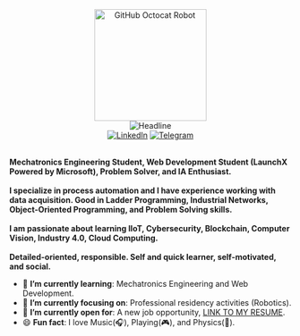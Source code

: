<div>
    <div align=center>
        <img src="https://www.pngkey.com/png/full/192-1923360_github-octocat-robot.png" alt="GitHub Octocat Robot" height="200">
    </div>
    <div align=center>
        <img src="https://readme-typing-svg.herokuapp.com?color=%236FDA44&size=32&center=true&vCenter=true&width=600&height=50&lines=Hi+there,+I'm+Luis+%F0%9F%91%8B;Mechatronics+Engineering+Student;Web+Development+Student(LaunchX);Problem+Solver;IA+Enthusiast" alt="Headline" />
    </div>
    <div align=center>
        <a href="https://www.linkedin.com/in/luis-hern%C3%A1ndez-vicente/"><img src="https://img.shields.io/badge/Linkedin-0077b5?style=flat&logo=linkedin" alt="LinkedIn" /></a>
        <a href="https://t.me/Luishervic"><img src="https://img.shields.io/badge/Telegram-0088cc?style=flat&logo=telegram" alt="Telegram" /></a>
    </div>
    <div align=left>
        <br>
        <p>
            <strong>
                Mechatronics Engineering Student, Web Development Student (LaunchX Powered by Microsoft), Problem Solver, and IA Enthusiast.<br><br>
                I specialize in process automation and I have experience working with data acquisition. Good in Ladder Programming, Industrial Networks, Object-Oriented Programming, and Problem Solving skills.<br><br>
                I am passionate about learning IIoT, Cybersecurity, Blockchain, Computer Vision, Industry 4.0, Cloud Computing.<br><br>
                Detailed-oriented, responsible. Self and quick learner, self-motivated, and social.
            </strong>
        </p>
        <ul>
            <li>🌱 <b>I’m currently learning</b>: Mechatronics Engineering and Web Development.</li>
            <li>🎯 <b>I’m currently focusing on</b>: Professional residency activities (Robotics).</li>
            <li>🤔 <b>I’m currently open for</b>: A new job opportunity, <a href="">LINK TO MY RESUME</a>.</li>
            <li>😄 <b>Fun fact</b>: I love Music(🎧), Playing(🎮), and Physics(🌌).</li>
        </ul>
</div>

